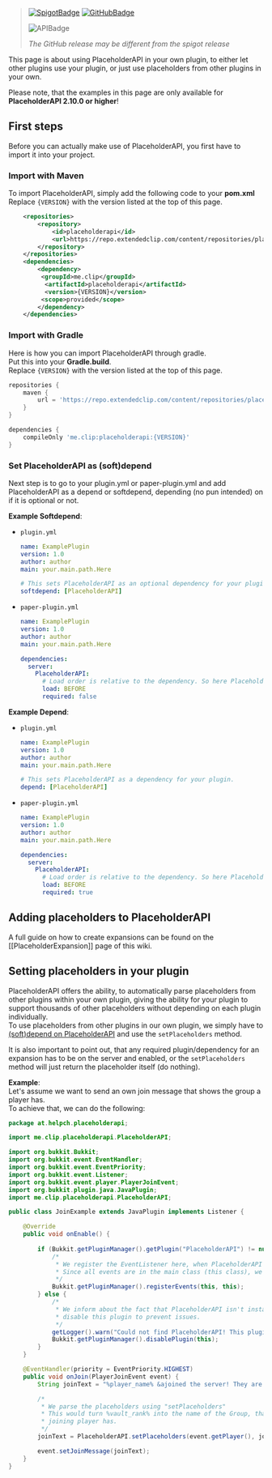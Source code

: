 [APIBadge]: https://img.shields.io/nexus/placeholderapi/me.clip/placeholderapi?server=https%3A%2F%2Frepo.extendedclip.com&label=API%20Version

[SpigotBadge]: https://img.shields.io/spiget/version/6245?label=Spigot
[Spigot]: https://spigotmc.org/resources/6245

[GitHubBadge]: https://img.shields.io/github/v/release/PlaceholderAPI/PlaceholderAPI?label=GitHub%20Release
[GitHub]: /PlaceholderAPI/PlaceholderAPI/releases/latest

> [![SpigotBadge]][Spigot] [![GitHubBadge]][GitHub]
>
> ![APIBadge]  
>
> *The GitHub release may be different from the spigot release*

This page is about using PlaceholderAPI in your own plugin, to either let other plugins use your plugin, or just use placeholders from other plugins in your own.

Please note, that the examples in this page are only available for **PlaceholderAPI 2.10.0 or higher**!

## First steps
Before you can actually make use of PlaceholderAPI, you first have to import it into your project.

### Import with Maven
To import PlaceholderAPI, simply add the following code to your **pom.xml**  
Replace `{VERSION}` with the version listed at the top of this page.  
```xml
    <repositories>
        <repository>
            <id>placeholderapi</id>
            <url>https://repo.extendedclip.com/content/repositories/placeholderapi/</url>
        </repository>
    </repositories>
    <dependencies>
        <dependency>
         <groupId>me.clip</groupId>
          <artifactId>placeholderapi</artifactId>
          <version>{VERSION}</version>
         <scope>provided</scope>
        </dependency>
    </dependencies>
```

### Import with Gradle
Here is how you can import PlaceholderAPI through gradle.  
Put this into your **Gradle.build**.  
Replace `{VERSION}` with the version listed at the top of this page.  
```gradle
repositories {
    maven {
        url = 'https://repo.extendedclip.com/content/repositories/placeholderapi/'
    }
}

dependencies {
    compileOnly 'me.clip:placeholderapi:{VERSION}'
}
```

### Set PlaceholderAPI as (soft)depend
Next step is to go to your plugin.yml or paper-plugin.yml and add PlaceholderAPI as a depend or softdepend, depending (no pun intended) on if it is optional or not.

**Example Softdepend**:

- `plugin.yml`
  ```yaml
  name: ExamplePlugin
  version: 1.0
  author: author
  main: your.main.path.Here
  
  # This sets PlaceholderAPI as an optional dependency for your plugin.
  softdepend: [PlaceholderAPI]
  ```
- `paper-plugin.yml`
  ```yaml
  name: ExamplePlugin
  version: 1.0
  author: author
  main: your.main.path.Here
  
  dependencies:
    server:
      PlaceholderAPI:
        # Load order is relative to the dependency. So here PlaceholderAPI loads before our plugin.
        load: BEFORE
        required: false
  ```

**Example Depend**:

- `plugin.yml`
  ```yaml
  name: ExamplePlugin
  version: 1.0
  author: author
  main: your.main.path.Here
  
  # This sets PlaceholderAPI as a dependency for your plugin.
  depend: [PlaceholderAPI]
  ```
- `paper-plugin.yml`
  ```yaml
  name: ExamplePlugin
  version: 1.0
  author: author
  main: your.main.path.Here
  
  dependencies:
    server:
      PlaceholderAPI:
        # Load order is relative to the dependency. So here PlaceholderAPI loads before our plugin.
        load: BEFORE
        required: true
  ```

## Adding placeholders to PlaceholderAPI

A full guide on how to create expansions can be found on the [[PlaceholderExpansion]] page of this wiki.

## Setting placeholders in your plugin
PlaceholderAPI offers the ability, to automatically parse placeholders from other plugins within your own plugin, giving the ability for your plugin to support thousands of other placeholders without depending on each plugin individually.  
To use placeholders from other plugins in our own plugin, we simply have to [(soft)depend on PlaceholderAPI](#set-placeholderapi-as-softdepend) and use the `setPlaceholders` method.

It is also important to point out, that any required plugin/dependency for an expansion has to be on the server and enabled, or the `setPlaceholders` method will just return the placeholder itself (do nothing).

**Example**:  
Let's assume we want to send an own join message that shows the group a player has.  
To achieve that, we can do the following:  
```java
package at.helpch.placeholderapi;

import me.clip.placeholderapi.PlaceholderAPI;

import org.bukkit.Bukkit;
import org.bukkit.event.EventHandler;
import org.bukkit.event.EventPriority;
import org.bukkit.event.Listener;
import org.bukkit.event.player.PlayerJoinEvent;
import org.bukkit.plugin.java.JavaPlugin;
import me.clip.placeholderapi.PlaceholderAPI;

public class JoinExample extends JavaPlugin implements Listener {

    @Override
    public void onEnable() {
 
        if (Bukkit.getPluginManager().getPlugin("PlaceholderAPI") != null) {
            /*
             * We register the EventListener here, when PlaceholderAPI is installed.
             * Since all events are in the main class (this class), we simply use "this"
             */
            Bukkit.getPluginManager().registerEvents(this, this);
        } else {
            /*
             * We inform about the fact that PlaceholderAPI isn't installed and then
             * disable this plugin to prevent issues.
             */
            getLogger().warn("Could not find PlaceholderAPI! This plugin is required.");
            Bukkit.getPluginManager().disablePlugin(this);
        }
    }

    @EventHandler(priority = EventPriority.HIGHEST)
    public void onJoin(PlayerJoinEvent event) {
        String joinText = "%player_name% &ajoined the server! They are rank &f%vault_rank%";

        /*
         * We parse the placeholders using "setPlaceholders"
         * This would turn %vault_rank% into the name of the Group, that the
         * joining player has.
         */
        joinText = PlaceholderAPI.setPlaceholders(event.getPlayer(), joinText);

        event.setJoinMessage(joinText);
    }
}
```
